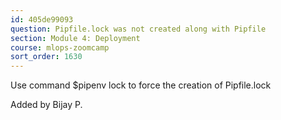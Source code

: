 ```yaml
---
id: 405de99093
question: Pipfile.lock was not created along with Pipfile
section: Module 4: Deployment
course: mlops-zoomcamp
sort_order: 1630
---
```


Use command $pipenv lock to force the creation of Pipfile.lock

Added by Bijay P.


